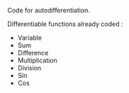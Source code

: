Code for autodifferentiation.

Differentiable functions already coded : 
- Variable 
- Sum 
- Difference 
- Multiplication 
- Division 
- Sin
- Cos
